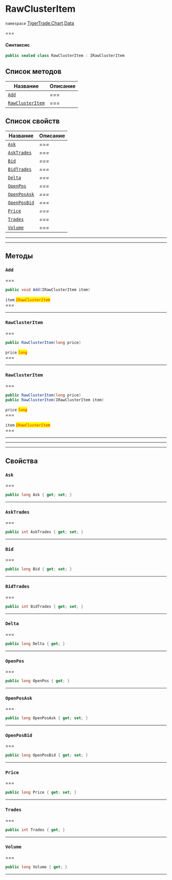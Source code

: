 # RawClusterItem

`namespace` [TigerTrade.Chart](../../../).[Data](./)

\===

#### Синтаксис

```csharp
public sealed class RawClusterItem : IRawClusterItem
```

## Список методов

| Название                                                       | Описание |
| -------------------------------------------------------------- | -------- |
| [`Add`](rawclusteritem.cs.md#method-add)                       | _===_    |
| [`RawClusterItem`](rawclusteritem.cs.md#method-rawclusteritem) | _===_    |

## Список свойств

| Название                                                 | Описание |
| -------------------------------------------------------- | -------- |
| [`Ask`](rawclusteritem.cs.md#property-ask)               | _===_    |
| [`AskTrades`](rawclusteritem.cs.md#property-asktrades)   | _===_    |
| [`Bid`](rawclusteritem.cs.md#property-bid)               | _===_    |
| [`BidTrades`](rawclusteritem.cs.md#property-bidtrades)   | _===_    |
| [`Delta`](rawclusteritem.cs.md#property-delta)           | _===_    |
| [`OpenPos`](rawclusteritem.cs.md#property-openpos)       | _===_    |
| [`OpenPosAsk`](rawclusteritem.cs.md#property-openposask) | _===_    |
| [`OpenPosBid`](rawclusteritem.cs.md#property-openposbid) | _===_    |
| [`Price`](rawclusteritem.cs.md#property-price)           | _===_    |
| [`Trades`](rawclusteritem.cs.md#property-trades)         | _===_    |
| [`Volume`](rawclusteritem.cs.md#property-volume)         | _===_    |

***

***

## Методы

### `Add` <a href="#method-add" id="method-add"></a>

\===

```csharp
public void Add(IRawClusterItem item)
```

`item` _<mark style="color:red;">`IRawClusterItem`</mark>_\
_===_

***

### `RawClusterItem` <a href="#method-rawclusteritem" id="method-rawclusteritem"></a>

\===

```csharp
public RawClusterItem(long price)
```

`price` _<mark style="color:red;">`long`</mark>_\
_===_

***

### `RawClusterItem` <a href="#method-rawclusteritem" id="method-rawclusteritem"></a>

\===

```csharp
public RawClusterItem(long price)
public RawClusterItem(IRawClusterItem item)
```

`price` _<mark style="color:red;">`long`</mark>_\
_===_

`item` _<mark style="color:red;">`IRawClusterItem`</mark>_\
_===_

***

***

***

## Свойства

### `Ask` <a href="#property-ask" id="property-ask"></a>

\===

```csharp
public long Ask { get; set; }
```

***

### `AskTrades` <a href="#property-asktrades" id="property-asktrades"></a>

\===

```csharp
public int AskTrades { get; set; }
```

***

### `Bid` <a href="#property-bid" id="property-bid"></a>

\===

```csharp
public long Bid { get; set; }
```

***

### `BidTrades` <a href="#property-bidtrades" id="property-bidtrades"></a>

\===

```csharp
public int BidTrades { get; set; }
```

***

### `Delta` <a href="#property-delta" id="property-delta"></a>

\===

```csharp
public long Delta { get; }
```

***

### `OpenPos` <a href="#property-openpos" id="property-openpos"></a>

\===

```csharp
public long OpenPos { get; }
```

***

### `OpenPosAsk` <a href="#property-openposask" id="property-openposask"></a>

\===

```csharp
public long OpenPosAsk { get; set; }
```

***

### `OpenPosBid` <a href="#property-openposbid" id="property-openposbid"></a>

\===

```csharp
public long OpenPosBid { get; set; }
```

***

### `Price` <a href="#property-price" id="property-price"></a>

\===

```csharp
public long Price { get; set; }
```

***

### `Trades` <a href="#property-trades" id="property-trades"></a>

\===

```csharp
public int Trades { get; }
```

***

### `Volume` <a href="#property-volume" id="property-volume"></a>

\===

```csharp
public long Volume { get; }
```

***
